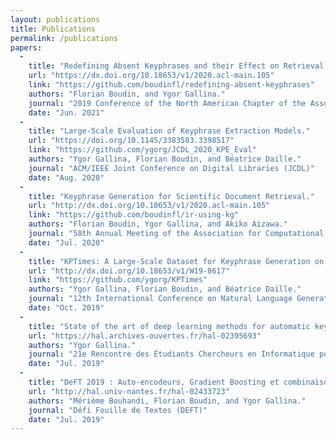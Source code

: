 ```yaml
---
layout: publications
title: Publications
permalink: /publications
papers:
  -
    title: "Redefining Absent Keyphrases and their Effect on Retrieval Effectiveness."
    url: "https://dx.doi.org/10.18653/v1/2020.acl-main.105"
    link: "https://github.com/boudinfl/redefining-absent-keyphrases"
    authors: "Florian Boudin, and Ygor Gallina."
    journal: "2019 Conference of the North American Chapter of the Association for Computational Linguistics (NAACL-HTL)"
    date: "Jun. 2021"
  -
    title: "Large-Scale Evaluation of Keyphrase Extraction Models."
    url: "https://doi.org/10.1145/3383583.3398517"
    link: "https://github.com/ygorg/JCDL_2020_KPE_Eval"
    authors: "Ygor Gallina, Florian Boudin, and Béatrice Daille."
    journal: "ACM/IEEE Joint Conference on Digital Libraries (JCDL)"
    date: "Aug. 2020"
  -
    title: "Keyphrase Generation for Scientific Document Retrieval."
    url: "http://dx.doi.org/10.18653/v1/2020.acl-main.105"
    link: "https://github.com/boudinfl/ir-using-kg"
    authors: "Florian Boudin, Ygor Gallina, and Akiko Aizawa."
    journal: "58th Annual Meeting of the Association for Computational Linguistics (ACL)"
    date: "Jul. 2020"
  -
    title: "KPTimes: A Large-Scale Dataset for Keyphrase Generation on News Documents."
    url: "http://dx.doi.org/10.18653/v1/W19-8617"
    link: "https://github.com/ygorg/KPTimes"
    authors: "Ygor Gallina, Florian Boudin, and Béatrice Daille."
    journal: "12th International Conference on Natural Language Generation (INLG)"
    date: "Oct. 2019"
  -
    title: "State of the art of deep learning methods for automatic keyphrase extraction."
    url: "https://hal.archives-ouvertes.fr/hal-02395693"
    authors: "Ygor Gallina."
    journal: "21e Rencontre des Étudiants Chercheurs en Informatique pour le Traitement Automatique des Langues (RECITAL)"
    date: "Jul. 2019"
  -
    title: "DeFT 2019 : Auto-encodeurs, Gradient Boosting et combinaisons de modèles pour l’identification automatique de mots-clés."
    url: "http://hal.univ-nantes.fr/hal-02433723"
    authors: "Mérième Bouhandi, Florian Boudin, and Ygor Gallina."
    journal: "Défi Fouille de Textes (DEFT)"
    date: "Jul. 2019"
---
```

